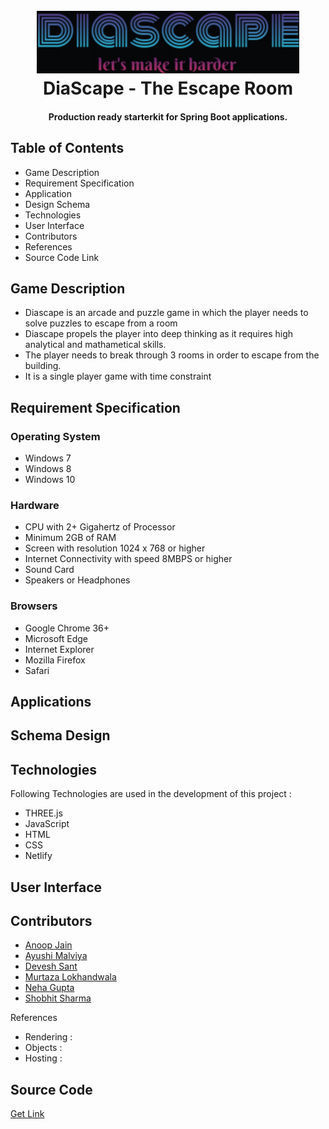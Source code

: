 <h1 align="center">
  <br>
  <a><img src="https://github.com/DiaScape/DiaScape/blob/master/logo.png" alt="spring boot"></a>
  <br>
  DiaScape - The Escape Room
  <br>
</h1>

<h4 align="center">Production ready starterkit for Spring Boot applications.</h4>


## Table of Contents ##
<ul>
  <li> Game Description </li>
  <li> Requirement Specification </li>
  <li> Application </li>
  <li> Design Schema </li>
  <li> Technologies </li>
  <li> User Interface </li>
  <li> Contributors </li>
  <li> References </li>
  <li> Source Code Link </li>
</ul>

## Game Description ##
<ul>
  <li> Diascape is an arcade and puzzle game in which the player needs to solve puzzles to escape from a room</li>
  <li> Diascape propels the player into deep thinking as it requires high analytical and mathametical skills.</li>
  <li> The player needs to break through 3 rooms in order to escape from the building.</li>
  <li> It is a single player game with time constraint</li>
</ul>

## Requirement Specification ##

<h3> Operating System </h3>
<ul>
  <li> Windows 7 </li>
  <li> Windows 8 </li>
  <li> Windows 10 </li>
</ul>

<h3> Hardware </h3>
<ul> 
  <li> CPU with 2+ Gigahertz of Processor </li>
  <li> Minimum 2GB of RAM </li>
  <li> Screen with resolution 1024 x 768 or higher </li>
  <li> Internet Connectivity with speed 8MBPS or higher </li>
  <li> Sound Card </li>
  <li> Speakers or Headphones </li>
</ul>

<h3> Browsers </h3>
<ul> 
  <li> Google Chrome 36+ </li>
  <li> Microsoft Edge  </li>
  <li> Internet Explorer </li>
  <li> Mozilla Firefox </li>
  <li> Safari </li>
</ul>

## Applications ##

## Schema Design ##

## Technologies ##

Following Technologies are used in the development of this project :

<ul> 
  <li> THREE.js </li>
  <li> JavaScript  </li>
  <li> HTML </li>
  <li> CSS </li>
  <li> Netlify </li>
</ul>

## User Interface ##

## Contributors ##

<ul>
  <li><a href="https://github.com/anoop-diaspark/">Anoop Jain</a></li>
  <li><a href="https://github.com/AyushiMalviya/">Ayushi Malviya</a></li>
  <li><a href="https://github.com/DeveshWebdunia/">Devesh Sant</a></li>
  <li><a href="https://github.com/murtazalokhandwala7424/">Murtaza Lokhandwala</a></li>
  <li><a href="https://github.com/nguptadiaspark243/">Neha Gupta </a></li>
  <li><a href="https://github.com/shobhitsharma380/">Shobhit Sharma</a></li>
</ul
  
## References ##

<ul>
  <li> Rendering : <a href="www.threejs.org"></a> </li>
  <li> Objects : <a href="www.sketchfab.com"></a> </li>
  <li> Hosting : <a href="www.netlify.com"></a> </li>
</ul>

## Source Code ##

<a href="https://github.com/DiaScape/DiaScape">Get Link</a>
